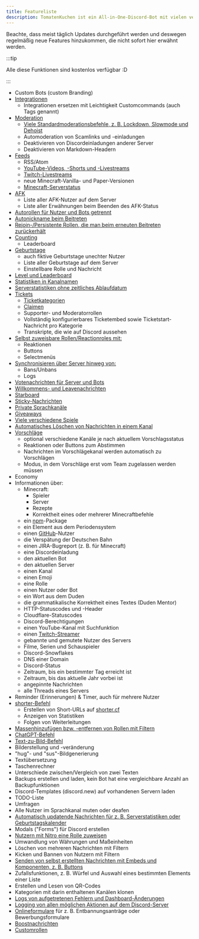 ```yaml
---
title: Featureliste
description: TomatenKuchen ist ein All-in-One-Discord-Bot mit vielen verschiedenen Funktionen. Diese Seite listet alle zum aktuellen Zeitpunkt verfügbaren Features des Bots auf.
---
```


Beachte, dass meist täglich Updates durchgeführt werden und deswegen regelmäßig neue Features hinzukommen, die nicht sofort hier erwähnt werden.

:::tip

Alle diese Funktionen sind kostenlos verfügbar :D

:::

- Custom Bots (custom Branding)
- [Integrationen](/integrations)
	- Integrationen ersetzen mit Leichtigkeit Customcommands (auch Tags genannt)
- [Moderation](/category/moderation)
	- [Viele Standardmoderationsbefehle, z. B. Lockdown, Slowmode und Dehoist](/moderation/common)
	- Automoderation von Scamlinks und -einladungen
	- Deaktivieren von Discordeinladungen anderer Server
	- Deaktivieren von Markdown-Headern
- [Feeds](/feeds)
	- RSS/Atom
	- [YouTube-Videos, -Shorts und -Livestreams](/youtube)
	- [Twitch-Livestreams](/twitch)
	- neue Minecraft-Vanilla- und Paper-Versionen
	- [Minecraft-Serverstatus](/mcupdate)
- [AFK](/afk)
	- Liste aller AFK-Nutzer auf dem Server
	- Liste aller Erwähnungen beim Beenden des AFK-Status
- [Autorollen für Nutzer und Bots getrennt](/autorole)
- [Autonickname beim Beitreten](/autorole)
- [Rejoin-/Persistente Rollen, die man beim erneuten Beitreten zurückerhält](/autorole)
- [Counting](/counting)
	- Leaderboard
- [Geburtstage](/birthday)
	- auch fiktive Geburtstage unechter Nutzer
	- Liste aller Geburtstage auf dem Server
	- Einstellbare Rolle und Nachricht
- [Level und Leaderboard](/level)
- [Statistiken in Kanalnamen](/serverstats)
- [Serverstatistiken ohne zeitliches Ablaufdatum](/serverstats)
- [Tickets](/category/ticket)
	- [Ticketkategorien](/ticket/general)
	- [Claimen](/ticket/commands)
	- Supporter- und Moderatorrollen
	- Vollständig konfigurierbares Ticketembed sowie Ticketstart-Nachricht pro Kategorie
	- Transkripte, die wie auf Discord aussehen
- [Selbst zuweisbare Rollen/Reactionroles mit:](/reactionroles)
	- Reaktionen
	- Buttons
	- Selectmenüs
- [Synchronisieren über Server hinweg von:](/sync)
	- Bans/Unbans
	- Logs
- [Votenachrichten für Server und Bots](/voting)
- [Willkommens- und Leavenachrichten](/welcome-leave)
- [Starboard](/starboard)
- [Sticky-Nachrichten](/sticky)
- [Private Sprachkanäle](/privatevoice)
- [Giveaways](/giveaways)
- [Viele verschiedene Spiele](/games)
- [Automatisches Löschen von Nachrichten in einem Kanal](/autodelete)
- [Vorschläge](/suggest)
	- optional verschiedene Kanäle je nach aktuellem Vorschlagsstatus
	- Reaktionen oder Buttons zum Abstimmen
	- Nachrichten im Vorschlägekanal werden automatisch zu Vorschlägen
	- Modus, in dem Vorschläge erst vom Team zugelassen werden müssen
- Economy
- Informationen über:
	- Minecraft:
		- Spieler
		- Server
		- Rezepte
		- Korrektheit eines oder mehrerer Minecraftbefehle
	- ein [npm](https://npmjs.com)-Package
	- ein Element aus dem Periodensystem
	- einen [GitHub](https://github.com)-Nutzer
	- die Verspätung der Deutschen Bahn
	- einen JIRA-Bugreport (z. B. für Minecraft)
	- eine Discordeinladung
	- den aktuellen Bot
	- den aktuellen Server
	- einen Kanal
	- einen Emoji
	- eine Rolle
	- einen Nutzer oder Bot
	- ein Wort aus dem Duden
	- die grammatikalische Korrektheit eines Textes (Duden Mentor)
	- HTTP-Statuscodes und -Header
	- Cloudflare-Statuscodes
	- Discord-Berechtigungen
	- einen YouTube-Kanal mit Suchfunktion
	- einen [Twitch-Streamer](/twitch)
	- gebannte und gemutete Nutzer des Servers
	- Filme, Serien und Schauspieler
	- Discord-Snowflakes
	- DNS einer Domain
	- Discord-Status
	- Zeitraum, bis ein bestimmter Tag erreicht ist
	- Zeitraum, bis das aktuelle Jahr vorbei ist
	- angepinnte Nachrichten
	- alle Threads eines Servers
- Reminder (Erinnerungen) & Timer, auch für mehrere Nutzer
- [shorter-Befehl](/shorter)
	- Erstellen von Short-URLs auf [shorter.cf](https://shorter.cf)
	- Anzeigen von Statistiken
	- Folgen von Weiterleitungen
- [Massenhinzufügen bzw. -entfernen von Rollen mit Filtern](/moderation/massactions)
- [ChatGPT-Befehl](/ai/chatgpt)
- [Text-zu-Bild-Befehl](/ai/text2img)
- Bilderstellung und -veränderung
- "hug"- und "sus"-Bildgenerierung
- Textübersetzung
- Taschenrechner
- Unterschiede zwischen/Vergleich von zwei Texten
- Backups erstellen und laden, kein Bot hat eine vergleichbare Anzahl an Backupfunktionen
- Discord-Templates (discord.new) auf vorhandenen Servern laden
- TODO-Liste
- Umfragen
- Alle Nutzer im Sprachkanal muten oder deafen
- [Automatisch updatende Nachrichten für z. B. Serverstatistiken oder Geburtstagskalender](/autoupdate)
- Modals ("Forms") für Discord erstellen
- [Nutzern mit Nitro eine Rolle zuweisen](/nitroverify)
- Umwandlung von Währungen und Maßeinheiten
- Löschen von mehreren Nachrichten mit Filtern
- Kicken und Bannen von Nutzern mit Filtern
- [Senden von selbst erstellten Nachrichten mit Embeds und Komponenten, z. B. Buttons](https://embed.tomatenkuchen.com)
- Zufallsfunktionen, z. B. Würfel und Auswahl eines bestimmten Elements einer Liste
- Erstellen und Lesen von QR-Codes
- Kategorien mit darin enthaltenen Kanälen klonen
- [Logs von aufgetretenen Fehlern und Dashboard-Änderungen](/error)
- [Logging von allen möglichen Aktionen auf dem Discord-Server](/logs)
- [Onlineformulare](/forms) für z. B. Entbannungsanträge oder Bewerbungsformulare
- [Boostnachrichten](/boostmessages)
- [Customrollen](/customroles)
